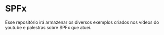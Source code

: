 # SPFx
Esse repositório irá armazenar os diversos exemplos criados nos vídeos do youtube e palestras sobre SPFx que atuei.
